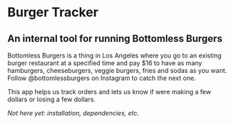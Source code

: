 # Burger Tracker

## An internal tool for running Bottomless Burgers

Bottomless Burgers is a thing in Los Angeles where you go to an existing burger restaurant at a specified time and pay $16 to have as many hamburgers, cheeseburgers, veggie burgers, fries and sodas as you want. Follow @bottomlessburgers on Instagram to catch the next one.

This app helps us track orders and lets us know if were making a few dollars or losing a few dollars.

*Not here yet: installation, dependencies, etc.*
